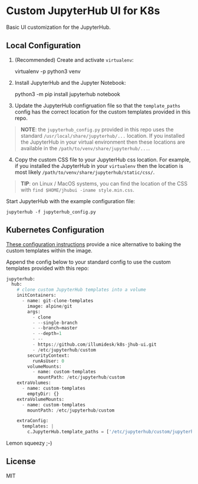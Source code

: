 # Custom JupyterHub UI for K8s

Basic UI customization for the JupyterHub.

## Local Configuration

1. (Recommended) Create and activate `virtualenv`:

    virtualenv -p python3 venv

2. Install JupyterHub and the Jupyter Notebook:

    python3 -m pip install jupyterhub notebook

3. Update the JupyterHub configruation file so that the `template_paths` config has the correct location for the custom templates provided in this repo.

> **NOTE**: the `jupyterhub_config.py` provided in this repo uses the standard `/usr/local/share/jupyterhub/...` location. If you installed the JupyterHub in your virtual environment then these locations are available in the `/path/to/venv/share/jupyterhub/...`.

4. Copy the custom CSS file to your JupyterHub css location. For example, if you installed the JupyterHub in your `virtualenv` then the location is most likely `/path/to/venv/share/jupyterhub/static/css/`.

> **TIP**: on Linux / MacOS systems, you can find the location of the CSS with `find $HOME/jhubui -iname style.min.css`.

Start JupyterHub with the example configuration file:

    jupyterhub -f jupyterhub_config.py

## Kubernetes Configuration

[These configuration instructions](https://discourse.jupyter.org/t/customizing-jupyterhub-on-kubernetes/1769/3) provide a nice alternative to baking the custom templates within the image.

Append the config below to your standard config to use the custom templates provided with this repo:

```python
jupyterhub:
  hub:
    # clone custom JupyterHub templates into a volume
    initContainers:
      - name: git-clone-templates
        image: alpine/git
        args:
          - clone
          - --single-branch
          - --branch=master
          - --depth=1
          - --
          - https://github.com/illumidesk/k8s-jhub-ui.git
          - /etc/jupyterhub/custom
        securityContext:
          runAsUser: 0
        volumeMounts:
          - name: custom-templates
            mountPath: /etc/jupyterhub/custom
    extraVolumes:
      - name: custom-templates
        emptyDir: {}
    extraVolumeMounts:
      - name: custom-templates
        mountPath: /etc/jupyterhub/custom

    extraConfig:
      templates: |
        c.JupyterHub.template_paths = ['/etc/jupyterhub/custom/jupyterhub/templates']
```

Lemon squeezy ;-)

## License

MIT
